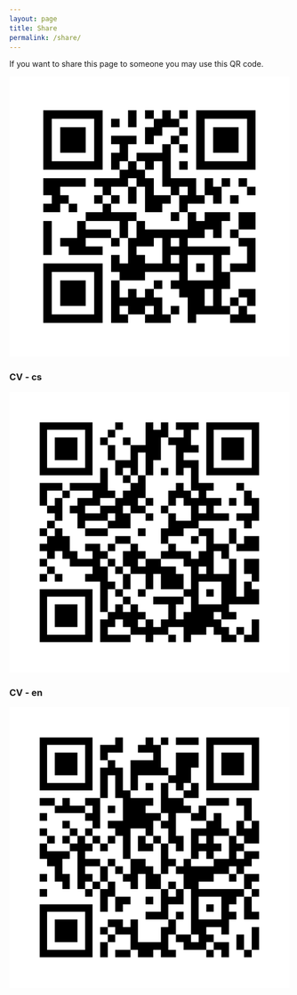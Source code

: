 ```yaml
---
layout: page
title: Share
permalink: /share/
---
```


If you want to share this page to someone you may use this QR code.

![QR code](../resources/qr.png)

### CV - cs

![CVcs QR code](../resources/CV_cs-qr.png)

### CV - en

![CVen QR code](../resources/CV_en-qr.png)
